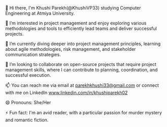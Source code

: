 👋 Hi there, I'm Khushi Parekh(@KhushiVP33) studying Computer Engineering at Atmiya University.

👀 I’m interested in project management and enjoy exploring various methodologies and tools to efficiently lead teams and deliver successful projects.

🌱 I’m currently diving deeper into project management principles, learning about agile methodologies, risk management, and stakeholder communication strategies.

💞️ I’m looking to collaborate on open-source projects that require project management skills, where I can contribute to planning, coordination, and successful execution.

📫 You can reach me via email at parekhkhushi33@gmail.com or connect with me on LinkedIn www.linkedin.com/in/khushiparekh02

😄 Pronouns: She/Her

⚡ Fun fact: I'm an avid reader, with a particular passion for murder mystery and romantic fiction.


<!---
KhushiVP33/KhushiVP33 is a ✨ special ✨ repository because its `README.md` (this file) appears on your GitHub profile.
You can click the Preview link to take a look at your changes.
--->

